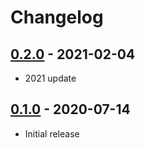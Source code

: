 # Changelog

## [0.2.0] - 2021-02-04

- 2021 update

## [0.1.0] - 2020-07-14

- Initial release

<!-- http://keepachangelog.com/ -->

[0.2.0]: https://github.com/zce/mwa/compare/v0.1.0...v0.2.0
[0.1.0]: https://github.com/zce/mwa/releases/tag/v0.1.0
